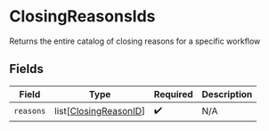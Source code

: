 # ClosingReasonsIds

Returns the entire catalog of closing reasons for a specific workflow


## Fields

| Field                                                           | Type                                                            | Required                                                        | Description                                                     |
| --------------------------------------------------------------- | --------------------------------------------------------------- | --------------------------------------------------------------- | --------------------------------------------------------------- |
| `reasons`                                                       | list[[ClosingReasonID](../../models/shared/closingreasonid.md)] | :heavy_check_mark:                                              | N/A                                                             |